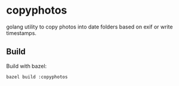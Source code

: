 # copyphotos
golang utility to copy photos into date folders based on exif or write timestamps.

## Build

Build with bazel:

```
bazel build :copyphotos
```


